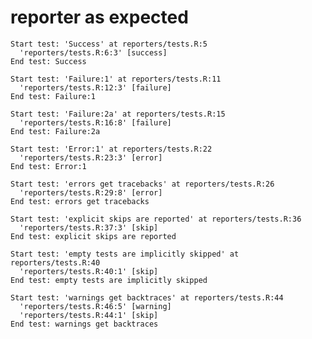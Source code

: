 # reporter as expected

    Start test: 'Success' at reporters/tests.R:5
      'reporters/tests.R:6:3' [success]
    End test: Success
    
    Start test: 'Failure:1' at reporters/tests.R:11
      'reporters/tests.R:12:3' [failure]
    End test: Failure:1
    
    Start test: 'Failure:2a' at reporters/tests.R:15
      'reporters/tests.R:16:8' [failure]
    End test: Failure:2a
    
    Start test: 'Error:1' at reporters/tests.R:22
      'reporters/tests.R:23:3' [error]
    End test: Error:1
    
    Start test: 'errors get tracebacks' at reporters/tests.R:26
      'reporters/tests.R:29:8' [error]
    End test: errors get tracebacks
    
    Start test: 'explicit skips are reported' at reporters/tests.R:36
      'reporters/tests.R:37:3' [skip]
    End test: explicit skips are reported
    
    Start test: 'empty tests are implicitly skipped' at reporters/tests.R:40
      'reporters/tests.R:40:1' [skip]
    End test: empty tests are implicitly skipped
    
    Start test: 'warnings get backtraces' at reporters/tests.R:44
      'reporters/tests.R:46:5' [warning]
      'reporters/tests.R:44:1' [skip]
    End test: warnings get backtraces
    

